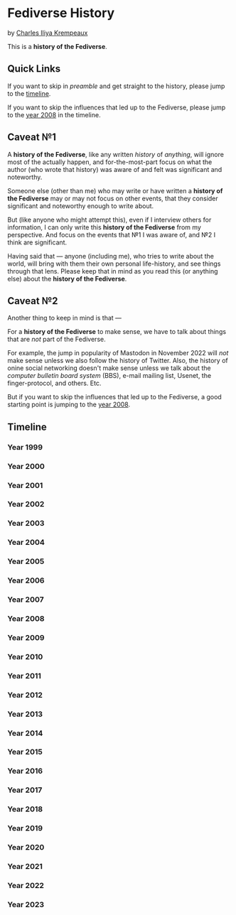 # Fediverse History
by [Charles Iliya Krempeaux](http://changelog.ca/)

This is a **history of the Fediverse**.

## Quick Links

If you want to skip in _preamble_ and get straight to the history, please jump to the [timeline](#timeline).

If you want to skip the influences that led up to the Fediverse, please jump to the [year 2008](#year-2008) in the timeline.

## Caveat №1

A **history of the Fediverse**, like any written _history_ of _anything_, will ignore most of the actually happen, and for-the-most-part focus on what the author (who wrote that history) was aware of and felt was significant and noteworthy.

Someone else (other than me) who may write or have written a **history of the Fediverse** may or may not focus on other events, that they consider significant and noteworthy enough to write about.

But (like anyone who might attempt this), even if I interview others for information, I can only write this **history of the Fediverse** from my perspective.
And focus on the events that №1 I was aware of, and №2 I think are significant.

Having said that — anyone (including me), who tries to write about the world, will bring with them their own personal life-history, and see things through that lens.
Please keep that in mind as you read this (or anything else) about the **history of the Fediverse**.

## Caveat №2

Another thing to keep in mind is that —

For a **history of the Fediverse** to make sense, we have to talk about things that are _not_ part of the Fediverse.

For example, the jump in popularity of Mastodon in November 2022 will _not_ make sense unless we also follow the history of Twitter.
Also, the history of onine social networking doesn't make sense unless we talk about the _computer bulletin board system_ (BBS), e-mail mailing list, Usenet, the finger-protocol, and others.
Etc.

But if you want to skip the influences that led up to the Fediverse, a good starting point is jumping to the [year 2008](#year-2008). 

## Timeline

### Year 1999

### Year 2000

### Year 2001

### Year 2002

### Year 2003

### Year 2004

### Year 2005

### Year 2006

### Year 2007

### Year 2008

### Year 2009

### Year 2010

### Year 2011

### Year 2012

### Year 2013

### Year 2014

### Year 2015

### Year 2016

### Year 2017

### Year 2018

### Year 2019

### Year 2020

### Year 2021

### Year 2022

### Year 2023
